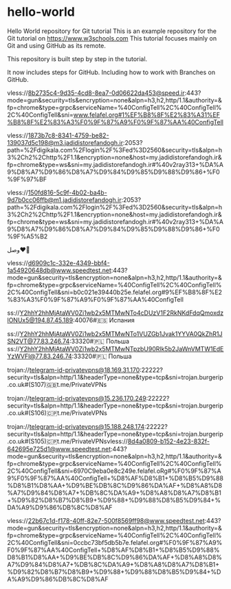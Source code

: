 # hello-world
Hello World repository for Git tutorial
This is an example repository for the Git tutorial on https://www.w3schools.com
This tutorial focuses mainly on Git and using GitHub as its remote.

This repository is built step by step in the tutorial.

It now includes steps for GitHub.
Including how to work with Branches on GitHub.

vless://8b2735c4-9d35-4cd8-8ea7-0d06622da453@speed.ir:443?mode=gun&security=tls&encryption=none&alpn=h3,h2,http/1.1&authority=&fp=chrome&type=grpc&serviceName=%40ConfigTell%2C%40ConfigTell%2C%40ConfigTell&sni=www.felafel.org#1%EF%B8%8F%E2%83%A31%EF%B8%8F%E2%83%A3%F0%9F%87%A9%F0%9F%87%AA%40ConfigTell

vless://1873b7c8-8341-4759-be82-139037d5c198@m3.jadidistorefandogh.ir:2053?path=%2Fdigikala.com%2Flogin%2F%3Fed%3D2560&security=tls&alpn=h3%2Ch2%2Chttp%2F1.1&encryption=none&host=my.jadidistorefandogh.ir&fp=chrome&type=ws&sni=my.jadidistorefandogh.ir#%40v2ray313+%DA%A9%D8%A7%D9%86%D8%A7%D9%84%D9%85%D9%88%D9%86+%F0%9F%97%BF

vless://150fd816-5c9f-4b02-ba4b-9d7b0cc06ffb@m1.jadidistorefandogh.ir:2053?path=%2Fdigikala.com%2Flogin%2F%3Fed%3D2560&security=tls&alpn=h3%2Ch2%2Chttp%2F1.1&encryption=none&host=my.jadidistorefandogh.ir&fp=chrome&type=ws&sni=my.jadidistorefandogh.ir#%40v2ray313+%DA%A9%D8%A7%D9%86%D8%A7%D9%84%D9%85%D9%88%D9%86+%F0%9F%A5%B2

وصل❤️🫶





vless://d6909c1c-332e-4349-bbf4-1a54920648db@www.speedtest.net:443?mode=gun&security=tls&encryption=none&alpn=h3,h2,http/1.1&authority=&fp=chrome&type=grpc&serviceName=%40ConfigTell%2C%40ConfigTell%2C%40ConfigTell&sni=b0c021e39440b25e.felafel.org#9%EF%B8%8F%E2%83%A3%F0%9F%87%A9%F0%9F%87%AA%40ConfigTell


ss://Y2hhY2hhMjAtaWV0Zi1wb2x5MTMwNTo4cDUzV1F2RkNKdFdqQmoxdzlONUx5@194.87.45.189:40076#🇪🇸 Испания

ss://Y2hhY2hhMjAtaWV0Zi1wb2x5MTMwNTo1VUZGb1Jvak1YYVA0QkZhR1JSN2VT@77.83.246.74:33320#🇵🇱 Польша
ss://Y2hhY2hhMjAtaWV0Zi1wb2x5MTMwNTpzbU90Rlk5b2JaWnVMTW1EdEYzWVFl@77.83.246.74:33320#🇵🇱 Польша



trojan://telegram-id-privatevpns@18.169.31.170:22222?security=tls&alpn=http/1.1&headerType=none&type=tcp&sni=trojan.burgerip.co.uk#(S107)🇬🇧t.me/PrivateVPNs

trojan://telegram-id-privatevpns@15.236.170.249:22222?security=tls&alpn=http/1.1&headerType=none&type=tcp&sni=trojan.burgerip.co.uk#(S106)🇨🇵t.me/PrivateVPNs

trojan://telegram-id-privatevpns@15.188.248.174:22222?security=tls&alpn=http/1.1&headerType=none&type=tcp&sni=trojan.burgerip.co.uk#(S105)🇨🇵t.me/PrivateVPNsvless://8d4a0809-b152-4e23-832f-642695e725d1@www.speedtest.net:443?mode=gun&security=tls&encryption=none&alpn=h3,h2,http/1.1&authority=&fp=chrome&type=grpc&serviceName=%40ConfigTell%2C%40ConfigTell%2C%40ConfigTell&sni=6970C9eba0e8c249e.felafel.oRg#%F0%9F%87%A9%F0%9F%87%AA%40ConfigTell+%D8%AF%D8%B1+%D8%B5%D9%88%D8%B1%D8%AA+%D9%BE%DB%8C%D9%86%DA%AF+%D8%A8%D8%A7%D9%84%D8%A7+%DB%8C%DA%A9+%D8%A8%D8%A7%D8%B1+%D9%82%D8%B7%D8%B9+%D9%88+%D9%88%D8%B5%D9%84+%DA%A9%D9%86%DB%8C%D8%AF

vless://22b67c1d-f178-40ff-82e7-500f8569ff98@www.speedtest.net:443?mode=gun&security=tls&encryption=none&alpn=h3,h2,http/1.1&authority=&fp=chrome&type=grpc&serviceName=%40ConfigTell%2C%40ConfigTell%2C%40ConfigTell&sni=0ccbc73bf5db5b7e.felafel.org#%F0%9F%87%A9%F0%9F%87%AA%40ConfigTell+%D8%AF%D8%B1+%D8%B5%D9%88%D8%B1%D8%AA+%D9%BE%DB%8C%D9%86%DA%AF+%D8%A8%D8%A7%D9%84%D8%A7+%DB%8C%DA%A9+%D8%A8%D8%A7%D8%B1+%D9%82%D8%B7%D8%B9+%D9%88+%D9%88%D8%B5%D9%84+%DA%A9%D9%86%DB%8C%D8%AF